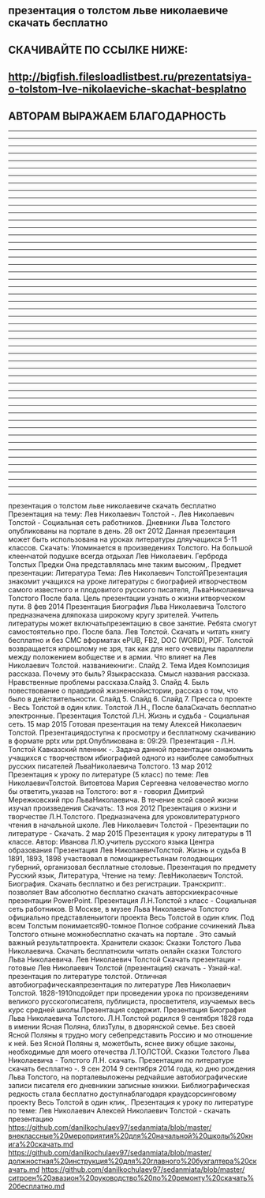 презентация о толстом льве николаевиче скачать бесплатно
--------------------------------------------------
СКАЧИВАЙТЕ ПО ССЫЛКЕ НИЖЕ:
--------------------------------------------------
http://bigfish.filesloadlistbest.ru/prezentatsiya-o-tolstom-lve-nikolaeviche-skachat-besplatno
--------------------------------------------------
АВТОРАМ ВЫРАЖАЕМ БЛАГОДАРНОСТЬ
--------------------------------------------------
--------------------------------------------------
--------------------------------------------------
--------------------------------------------------
--------------------------------------------------
--------------------------------------------------
--------------------------------------------------
--------------------------------------------------
--------------------------------------------------
--------------------------------------------------
--------------------------------------------------
--------------------------------------------------
--------------------------------------------------
--------------------------------------------------
--------------------------------------------------
--------------------------------------------------
--------------------------------------------------
--------------------------------------------------
--------------------------------------------------
--------------------------------------------------
--------------------------------------------------
--------------------------------------------------
--------------------------------------------------
--------------------------------------------------
--------------------------------------------------
--------------------------------------------------
--------------------------------------------------
--------------------------------------------------
--------------------------------------------------
--------------------------------------------------
--------------------------------------------------
--------------------------------------------------
--------------------------------------------------
--------------------------------------------------
--------------------------------------------------
--------------------------------------------------
--------------------------------------------------
--------------------------------------------------
--------------------------------------------------
--------------------------------------------------
--------------------------------------------------
--------------------------------------------------
--------------------------------------------------
--------------------------------------------------
--------------------------------------------------
--------------------------------------------------
--------------------------------------------------
--------------------------------------------------
--------------------------------------------------
--------------------------------------------------
--------------------------------------------------
презентация о толстом льве николаевиче скачать бесплатно Презентация на тему: Лев Николаевич Толстой  -. Лев Николаевич Толстой - Социальная сеть работников. Дневники Льва Толстого опубликованы на портале в день. 28 окт 2012  Данная презентация может быть использована на уроках литературы дляучащихся 5-11 классов.  Скачать:  Упоминается в произведениях Толстого. На большой клеенчатой подушке всегда отдыхал Лев Николаевич. Герброда Толстых Предки Она представлялась мне таким высоким,. Предмет презентации: Литература Тема: Лев Николаевич ТолстойПрезентация знакомит учащихся на уроке литературы с биографией итворчеством самого известного и плодовитого русского писателя, ЛьваНиколаевича Толстого После бала. Цель презентации  узнать о жизни итворческом пути. 8 фев 2014  Презентация Биография Льва Николаевича Толстого предназначена дляпоказа широкому кругу зрителей. Учитель литературы может включатьпрезентацию в свое занятие. Ребята смогут самостоятельно про. После бала. Лев Толстой. Скачать и читать книгу бесплатно и без СМС вформатах ePUB, FB2, DOC (WORD), PDF.  Толстой возвращается кпрошлому не зря, так как для него очевидны параллели между положением вобществе и в армии. Что влияет на  Лев Николаевич Толстой. названиекниги:. Слайд 2. Тема Идея Композиция рассказа. Почему это быль? Языкрассказа. Смысл названия рассказа. Нравственные проблемы рассказа.Слайд 3. Слайд 4. Быль  повествование о правдивой жизненнойистории, рассказ о том, что было в действительности. Слайд 5. Слайд 6. Слайд 7.
Пресса о проекте - Весь Толстой в один клик. Толстой Л.Н., После балаСкачать бесплатно электронные. Презентация Толстой Л.Н. Жизнь и судьба - Социальная сеть. 15 мар 2015  Готовая презентация на тему Алексей Николаевич Толстой. Презентациядоступна к просмотру и бесплатному скачиванию в формате pptx или ppt.Опубликована в: 09:29. Презентация - Л.Н. Толстой Кавказский пленник -. Задача данной презентации  ознакомить учащихся с творчеством ибиографией одного из наиболее самобытных русских писателей  ЛьваНиколаевича Толстого. 13 мар 2012  Презентация к уроку по литературе (5 класс) по теме: Лев НиколаевичТолстой. Витовтова Мария Сергеевна  человечество могло бы ответить,указав на Толстого: вот я - говорил Дмитрий Мережковский про ЛьваНиколаевича. В течение всей своей жизни изучал произведения  Скачать:. 13 ноя 2012  Презентация о жизни и творчестве Л.Н.Толстого. Предназначена для уроковлитературного чтения в начальной школе.
Лев Николаевич Толстой - Презентации по литературе - Скачать. 2 мар 2015  Презентация к уроку литературы в 11 классе.  Автор: Иванова Л.Ю.учитель русского языка Центра образования Презентация Лев НиколаевичТолстой. Жизнь и судьба  В 1891, 1893, 1898 участвовал в помощикрестьянам голодающих губерний, организовал бесплатные столовые. Презентация по предмету Русский язык, Литература, Чтение на тему: ЛевНиколаевич Толстой. Биография. Скачать бесплатно и без регистрации. Транскрипт:. позволяет Вам абсолютно бесплатно скачать авторскиекрасочные презентации PowerPoint. Презентация Л.Н.Толстой з класс - Социальная сеть работников. В Москве, в музее Льва Николаевича Толстого официально представленыитоги проекта Весь Толстой в один клик. Под всем Толстым понимается90-томное  Полное собрание сочинений Льва Толстого отныне можнобесплатно скачать на портале . Это самый важный результатпроекта. Хранители сказок: Сказки Толстого Льва Николаевича. Скачать бесплатноили читать онлайн сказки Толстого Льва Николаевича. Лев Николаевич Толстой  Скачать презентации - готовые
Лев Николаевич Толстой (презентация) скачать - Узнай-ка!. презентация по литературе толстой. Отличная автобиографическаяпрезентация по литературе Лев Николаевич Толстой. 1828-1910подойдет при проведении урока по произведениям великого русскогописателя, публициста, просветителя, изучаемых весь курс средней школы.Презентация содержит. Презентация Биография Льва Николаевича Толстого. Л.Н.Толстой родился 9 сентября 1828 года в имении Ясная Поляна, близТулы, в дворянской семье. Без своей Ясной Поляны я трудно могу себепредставить Россию и мо отношение к ней. Без Ясной Поляны я, можетбыть, яснее вижу общие законы, необходимые для моего отечества Л.ТОЛСТОЙ. Сказки Толстого Льва Николаевича - Толстого Л.Н. скачать. Презентации по литературе скачать бесплатно -. 9 сен 2014  9 сентября 2014 года, ко дню рождения Льва Толстого, на порталевыложены редчайшие автобиографические записи писателя  его дневникии записные книжки. Библиографическая редкость стала бесплатно доступнаблагодаря краудсорсинговому проекту Весь Толстой в один клик,. Презентация к уроку по литературе по теме: Лев Николаевич
Алексей Николаевич Толстой - скачать презентацию
https://github.com/danilkochulaev97/sedanmiata/blob/master/внеклассные%20мероприятия%20для%20начальной%20школы%20книга%20скачать.md
https://github.com/danilkochulaev97/sedanmiata/blob/master/должностная%20инструкция%20для%20главного%20бухгалтера%20скачать.md
https://github.com/danilkochulaev97/sedanmiata/blob/master/ситроен%20эвазион%20руководство%20по%20ремонту%20скачать%20бесплатно.md